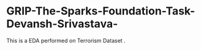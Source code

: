 # GRIP-The-Sparks-Foundation-Task-Devansh-Srivastava-
This is a EDA performed on  Terrorism Dataset .

